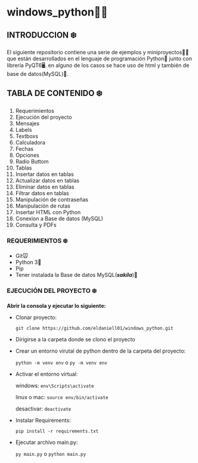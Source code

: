 # windows_python:technologist:

## INTRODUCCION :snowflake:

El siguiente repositorio contiene una serie de
ejemplos y miniproyectos:technologist: que están desarrollados en el
lenguaje de programación Python:snake: junto con librería PyQT6:desktop_computer:. en alguno de los casos se hace uso de html y también de base de datos(MySQL):dolphin:.

## TABLA DE CONTENIDO :snowflake:
1. Requerimientos
2. Ejecución del proyecto
3. Mensajes
4. Labels
5. Textboxs
6. Calculadora
7. Fechas
8. Opciones
9. Radio Buttom
10. Tablas
11. Insertar datos en tablas
12. Actualizar datos en tablas
13. Eliminar datos en tablas
14. Filtrar datos en tablas
15. Manipulación de contraseñas
16. Manipulación de rutas
17. Insertar HTML con Python
18. Conexion a Base de datos (MySQL)
19. Consulta y PDFs

### REQUERIMIENTOS :snowflake:

- Git🐭
- Python 3:snake:
- Pip
- Tener instalada la Base de datos MySQL(***sakila***):dolphin:

### EJECUCIÓN DEL PROYECTO :snowflake:

**Abrir la consola y ejecutar lo siguiente:** 
- Clonar proyecto:
  
  `git clone https://github.com/eldaniell01/windows_python.git `

- Dirigirse a la carpeta donde se clono el proyecto
  
- Crear un entorno virutal de python dentro de la carpeta del proyecto:
  
  `python -m venv env`
  o
  `py -m venv env`

- Activar el entorno virtual:
  
  windows: `env\Scripts\activate`

  linux o mac: `source env/bin/activate`

  desactivar: `deactivate`

- Instalar Requirements:
  
  `pip install -r requirements.txt`

- Ejecutar archivo main.py:
  
  `py main.py` o `python main.py`

